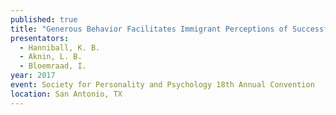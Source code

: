 ```yaml
---
published: true
title: "Generous Behavior Facilitates Immigrant Perceptions of Successful Integration into New Societies"
presentators:
  - Hanniball, K. B.
  - Aknin, L. B.
  - Bloemraad, I.
year: 2017
event: Society for Personality and Psychology 18th Annual Convention
location: San Antonio, TX
---
```

